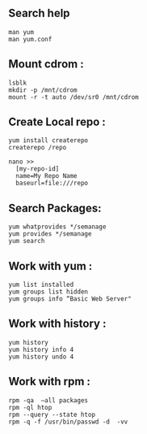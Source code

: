 
Search help
-----------

    man yum
    man yum.conf


Mount cdrom :
--------------

    lsblk
    mkdir -p /mnt/cdrom
    mount -r -t auto /dev/sr0 /mnt/cdrom

Create Local repo :
-------------------

    yum install createrepo
    createrepo /repo

    nano >>
      [my-repo-id]
      name=My Repo Name
      baseurl=file:///repo


Search Packages:
----------------

    yum whatprovides */semanage
    yum provides */semanage
    yum search


Work with yum :
---------------

    yum list installed
    yum groups list hidden
    yum groups info “Basic Web Server"

Work with history :
--------------------

    yum history
    yum history info 4
    yum history undo 4

Work with rpm :
---------------

    rpm -qa  —all packages
    rpm -ql htop
    rpm --query --state htop
    rpm -q -f /usr/bin/passwd -d  -vv
